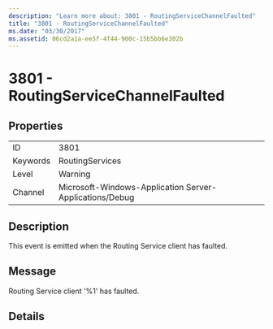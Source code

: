 ```yaml
---
description: "Learn more about: 3801 - RoutingServiceChannelFaulted"
title: "3801 - RoutingServiceChannelFaulted"
ms.date: "03/30/2017"
ms.assetid: 06cd2a1a-ee5f-4f44-900c-15b5bb6e302b
---
```

# 3801 - RoutingServiceChannelFaulted

## Properties  
  
|||  
|-|-|  
|ID|3801|  
|Keywords|RoutingServices|  
|Level|Warning|  
|Channel|Microsoft-Windows-Application Server-Applications/Debug|  
  
## Description  

 This event is emitted when the Routing Service client has faulted.  
  
## Message  

 Routing Service client '%1' has faulted.  
  
## Details
